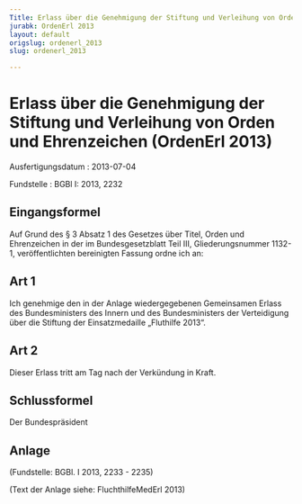 ```yaml
---
Title: Erlass über die Genehmigung der Stiftung und Verleihung von Orden und Ehrenzeichen
jurabk: OrdenErl 2013
layout: default
origslug: ordenerl_2013
slug: ordenerl_2013

---
```


# Erlass über die Genehmigung der Stiftung und Verleihung von Orden und Ehrenzeichen (OrdenErl 2013)

Ausfertigungsdatum
:   2013-07-04

Fundstelle
:   BGBl I: 2013, 2232


## Eingangsformel

Auf Grund des § 3 Absatz 1 des Gesetzes über Titel, Orden und Ehrenzeichen in der im Bundesgesetzblatt Teil III, Gliederungsnummer 1132-1, veröffentlichten bereinigten Fassung ordne ich an:


## Art 1

Ich genehmige den in der Anlage wiedergegebenen Gemeinsamen Erlass des Bundesministers des Innern und des Bundesministers der Verteidigung über die Stiftung der Einsatzmedaille „Fluthilfe 2013“.


## Art 2

Dieser Erlass tritt am Tag nach der Verkündung in Kraft.


## Schlussformel

Der Bundespräsident


## Anlage

(Fundstelle: BGBl. I 2013, 2233 - 2235)

(Text der Anlage siehe: FluchthilfeMedErl 2013)


